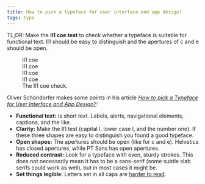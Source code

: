```yaml
---
title: How to pick a typeface for user interface and app design?
tags: type
---
```

TL;DR: Make the <strong>Il1 coe test</strong> to check whether a typeface is suitable for functional text. Il1 should be easy to distinguish and the apertures of c and e should be open.
<figure>
<div class="fs-2">Il1 coe</div>
<div class="fs-1">Il1 coe</div>
<div class="fs">Il1 coe</div>
<div class="fs-d1">Il1 coe</div>
<figcaption>The Il1 coe check.</figcaption>
</figure>

Oliver Schöndorfer makes some points in his article *[How to pick a Typeface for User Interface and App Design?](https://www.zeichenschatz.net/typografie/how-to-pick-a-typeface-for-user-interface-and-app-design.html):*

- **Functional text:** is short text. Labels, alerts, navigational elements, captions, and the like.
- **Clarity:** Make the Il1 test (capital I, lower case l, and the number one). If these three shapes are easy to distinguish you found a good typeface.
- **Open shapes:** The apertures should be open (like for c and e). Helvetica has closed apertures, while PT Sans has open apertures.
- **Reduced contrast:** Look for a typeface with even, sturdy strokes. This does not necessarily mean it has to be a sans-serif (some subtle slab serifs could work as well), but in most cases it might be.
- **Set things legible:** Letters set in all caps are [harder to read](https://ulf.codes/2020-07-21-how-we-read/).
